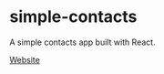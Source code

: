 # simple-contacts

A simple contacts app built with React.

[Website](https://simple-contacts.netlify.app)
